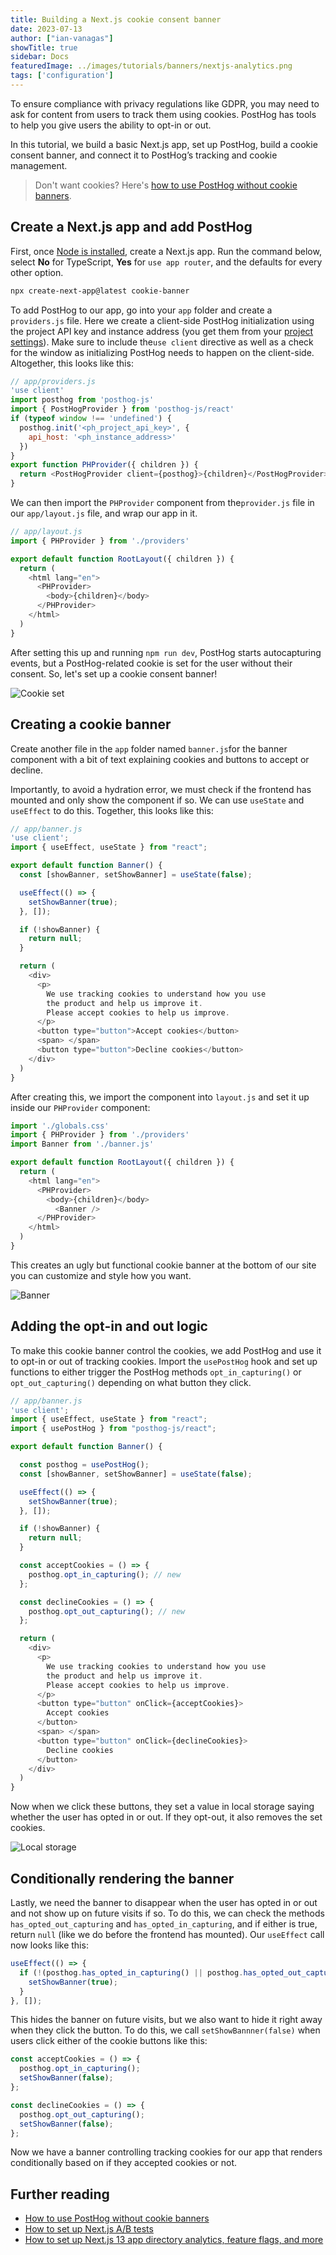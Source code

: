 ```yaml
---
title: Building a Next.js cookie consent banner
date: 2023-07-13
author: ["ian-vanagas"]
showTitle: true
sidebar: Docs
featuredImage: ../images/tutorials/banners/nextjs-analytics.png
tags: ['configuration']
---
```


To ensure compliance with privacy regulations like GDPR, you may need to ask for content from users to track them using cookies. PostHog has tools to help you give users the ability to opt-in or out. 

In this tutorial, we build a basic Next.js app, set up PostHog, build a cookie consent banner, and connect it to PostHog’s tracking and cookie management.

> Don't want cookies? Here's [how to use PostHog without cookie banners](/tutorials/cookieless-tracking).

## Create a Next.js app and add PostHog

First, once [Node is installed](https://nodejs.dev/en/learn/how-to-install-nodejs/), create a Next.js app. Run the command below, select **No** for TypeScript, **Yes** for `use app router`, and the defaults for every other option.

```bash
npx create-next-app@latest cookie-banner
```

To add PostHog to our app, go into your `app` folder and create a `providers.js` file. Here we create a client-side PostHog initialization using the project API key and instance address (you  get them from your [project settings](https://app.posthog.com/project/settings)). Make sure to include the`use client` directive as well as a check for the window as initializing PostHog needs to happen on the client-side. Altogether, this looks like this:

```js
// app/providers.js
'use client'
import posthog from 'posthog-js'
import { PostHogProvider } from 'posthog-js/react'
if (typeof window !== 'undefined') {
  posthog.init('<ph_project_api_key>', {
    api_host: '<ph_instance_address>'
  })
}
export function PHProvider({ children }) {
  return <PostHogProvider client={posthog}>{children}</PostHogProvider>
}
```

We can then import the `PHProvider` component from the`provider.js` file in our `app/layout.js` file, and wrap our app in it.

```js
// app/layout.js
import { PHProvider } from './providers'

export default function RootLayout({ children }) {
  return (
    <html lang="en">
      <PHProvider>
        <body>{children}</body>
      </PHProvider>
    </html>
  )
}
```

After setting this up and running `npm run dev`, PostHog starts autocapturing events, but a PostHog-related cookie is set for the user without their consent. So, let's set up a cookie consent banner!

![Cookie set](../images/tutorials/nextjs-cookie-banner/cookie.png)

## Creating a cookie banner

Create another file in the `app` folder named `banner.js`for the banner component with a bit of text explaining cookies and buttons to accept or decline.

Importantly, to avoid a hydration error, we must check if the frontend has mounted and only show the component if so. We can use `useState` and `useEffect` to do this. Together, this looks like this:

```js
// app/banner.js
'use client';
import { useEffect, useState } from "react";

export default function Banner() {
  const [showBanner, setShowBanner] = useState(false);

  useEffect(() => {
    setShowBanner(true);
  }, []);

  if (!showBanner) {
    return null;
  }

  return (
    <div>
      <p>
        We use tracking cookies to understand how you use 
        the product and help us improve it.
        Please accept cookies to help us improve.
      </p>
      <button type="button">Accept cookies</button>
      <span> </span>
      <button type="button">Decline cookies</button>
    </div>
  )
}
```

After creating this, we import the component into `layout.js` and set it up inside our `PHProvider` component:

```js
import './globals.css'
import { PHProvider } from './providers'
import Banner from './banner.js'

export default function RootLayout({ children }) {
  return (
    <html lang="en">
      <PHProvider>
        <body>{children}</body>
	      <Banner />
      </PHProvider>
    </html>
  )
}
```

This creates an ugly but functional cookie banner at the bottom of our site you can customize and style how you want.

![Banner](../images/tutorials/nextjs-cookie-banner/banner.png)

## Adding the opt-in and out logic

To make this cookie banner control the cookies, we add PostHog and use it to opt-in or out of tracking cookies. Import the `usePostHog` hook and set up functions to either trigger the PostHog methods `opt_in_capturing()` or `opt_out_capturing()` depending on what button they click.

```js
// app/banner.js
'use client';
import { useEffect, useState } from "react";
import { usePostHog } from "posthog-js/react";

export default function Banner() {

  const posthog = usePostHog();
  const [showBanner, setShowBanner] = useState(false);

  useEffect(() => {
    setShowBanner(true);
  }, []);

  if (!showBanner) {
    return null;
  }

  const acceptCookies = () => { 
    posthog.opt_in_capturing(); // new
  };

  const declineCookies = () => {
    posthog.opt_out_capturing(); // new
  };

  return (
    <div>
      <p>
        We use tracking cookies to understand how you use
        the product and help us improve it.
        Please accept cookies to help us improve.
      </p>
      <button type="button" onClick={acceptCookies}>
        Accept cookies
      </button>
      <span> </span>
      <button type="button" onClick={declineCookies}>
        Decline cookies
      </button>
    </div>
  )
}
```

Now when we click these buttons, they set a value in local storage saying whether the user has opted in or out. If they opt-out, it also removes the set cookies.

![Local storage](../images/tutorials/nextjs-cookie-banner/local.png)

## Conditionally rendering the banner

Lastly, we need the banner to disappear when the user has opted in or out and not show up on future visits if so. To do this, we can check the methods `has_opted_out_capturing` and `has_opted_in_capturing`, and if either is true, return `null` (like we do before the frontend has mounted). Our `useEffect` call now looks like this:

```js
useEffect(() => {
  if (!(posthog.has_opted_in_capturing() || posthog.has_opted_out_capturing())) {
    setShowBanner(true);
  }
}, []);
```

This hides the banner on future visits, but we also want to hide it right away when they click the button. To do this, we call `setShowBannner(false)` when users click either of the cookie buttons like this:

```js
const acceptCookies = () => { 
  posthog.opt_in_capturing();
  setShowBanner(false);
};

const declineCookies = () => {
  posthog.opt_out_capturing();
  setShowBanner(false);
};
```

Now we have a banner controlling tracking cookies for our app that renders conditionally based on if they accepted cookies or not.

## Further reading

- [How to use PostHog without cookie banners](/tutorials/cookieless-tracking)
- [How to set up Next.js A/B tests](/tutorials/nextjs-ab-tests)
- [How to set up Next.js 13 app directory analytics, feature flags, and more](/tutorials/nextjs-app-directory-analytics)